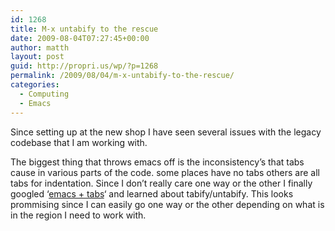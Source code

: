 ```yaml
---
id: 1268
title: M-x untabify to the rescue
date: 2009-08-04T07:27:45+00:00
author: matth
layout: post
guid: http://propri.us/wp/?p=1268
permalink: /2009/08/04/m-x-untabify-to-the-rescue/
categories:
  - Computing
  - Emacs
---
```

Since setting up at the new shop I have seen several issues with the legacy codebase that I am working with.
  
The biggest thing that throws emacs off is the inconsistency&#8217;s that tabs cause in various parts of the code. some places have no tabs others are all tabs for indentation. Since I don&#8217;t really care one way or the other I finally googled &#8216;<a href="http://www.google.com/search?q=emacs+%2B+tabs&ie=utf-8&oe=utf-8&aq=t&rls=org.mozilla:en-US:official&client=firefox-a" target="_self">emacs + tabs</a>&#8216; and learned about tabify/untabify. This looks prommising since I can easily go one way or the other depending on what is in the region I need to work with.